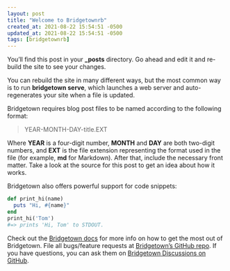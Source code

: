 ```yaml
---
layout: post
title: "Welcome to Bridgetownrb"
created_at: 2021-08-22 15:54:51 -0500
updated_at: 2021-08-22 15:54:51 -0500
tags: [bridgetownrb]
---
```


You’ll find this post in your **\_posts** directory.
Go ahead and edit it and re-build the site to see your changes.

You can rebuild the site in many different ways, but the most common way is to run **bridgetown serve**, which launches a web server and auto-regenerates your site when a file is updated.

Bridgetown requires blog post files to be named according to the following format:

> YEAR-MONTH-DAY-title.EXT

Where **YEAR** is a four-digit number, **MONTH** and **DAY** are both two-digit numbers, and **EXT** is the file extension representing the format used in the file (for example, **md** for Markdown). After that, include the necessary front matter. Take a look at the source for this post to get an idea about how it works.

Bridgetown also offers powerful support for code snippets:

```ruby
def print_hi(name)
  puts "Hi, #{name}"
end
print_hi('Tom')
#=> prints 'Hi, Tom' to STDOUT.
```

Check out the [Bridgetown docs](https://bridgetownrb.com/docs/) for more info on how to get the most out of Bridgetown. File all bugs/feature requests at [Bridgetown’s GitHub repo](https://github.com/bridgetownrb/bridgetown). If you have questions, you can ask them on [Bridgetown Discussions on GitHub](https://github.com/bridgetownrb/bridgetown/discussions).
